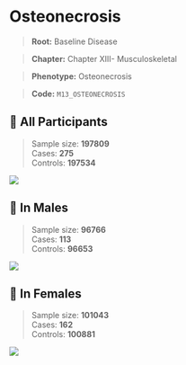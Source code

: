 # Osteonecrosis

> **Root:** Baseline Disease  

> **Chapter:** Chapter XIII- Musculoskeletal  

> **Phenotype:** Osteonecrosis  

> **Code:** `M13_OSTEONECROSIS`

## 🧪 All Participants  
> Sample size: **197809**  
> Cases: **275**  
> Controls: **197534**
<img src="/Disease/Figures/ALL/Incidence/M13_OSTEONECROSIS.png"/>
<CsvTable src="/public/Disease/Data/ALL/Incidence/COX_M13_OSTEONECROSIS.csv" label="🔍 View full results" />

## 👨 In Males  
> Sample size: **96766**  
> Cases: **113**  
> Controls: **96653**
<img src="/Disease/Figures/Male/Incidence/M13_OSTEONECROSIS.png"/>
<CsvTable src="/public/Disease/Data/Male/Incidence/COX_M13_OSTEONECROSIS.csv" label="🔍 View full results" />

## 👩 In Females  
> Sample size: **101043**  
> Cases: **162**  
> Controls: **100881**
<img src="/Disease/Figures/Female/Incidence/M13_OSTEONECROSIS.png"/>
<CsvTable src="/public/Disease/Data/Female/Incidence/COX_M13_OSTEONECROSIS.csv" label="🔍 View full results" />
